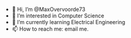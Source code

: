 - 👋 Hi, I’m @MaxOvervoorde73
- 👀 I’m interested in Computer Science
- 🌱 I’m currently learning Electrical Engineering
- 📫 How to reach me: email me.

<!---
MaxOvervoorde73/MaxOvervoorde73 is a ✨ special ✨ repository because its `README.md` (this file) appears on your GitHub profile.
You can click the Preview link to take a look at your changes.
--->
